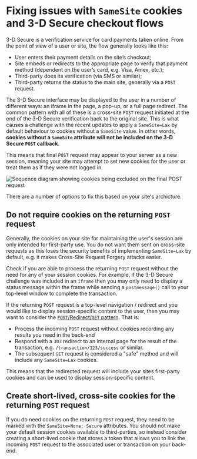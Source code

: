 <!--
 Copyright 2020 Google Inc.

 Licensed under the Apache License, Version 2.0 (the "License");
 you may not use this file except in compliance with the License.
 You may obtain a copy of the License at

     http://www.apache.org/licenses/LICENSE-2.0

 Unless required by applicable law or agreed to in writing, software
 distributed under the License is distributed on an "AS IS" BASIS,
 WITHOUT WARRANTIES OR CONDITIONS OF ANY KIND, either express or implied.
 See the License for the specific language governing permissions and
 limitations under the License.
-->

# Fixing issues with `SameSite` cookies and 3-D Secure checkout flows

3-D Secure is a verification service for card payments taken online. From the
point of view of a user or site, the flow generally looks like this:

- User enters their payment details on the site’s checkout;
- Site embeds or redirects to the appropriate page to verify that payment method
  (dependent on the user’s card, e.g. Visa, Amex, etc.);
- Third-party does its verification (via SMS or similar);
- Third-party returns the status to the main site, generally via a `POST`
  request.

The 3-D Secure interface may be displayed to the user in a number of different
ways: an iframe in the page, a pop-up, or a full page redirect. The common
pattern with all of these is a cross-site `POST` request initiated at the end of
the 3-D Secure verification back to the original site. This is what causes a
challenge with the recent updates to apply a `SameSite=Lax` by default behaviour
to cookies without a `SameSite` value. In other words, **cookies without a
`SameSite` attribute will not be included on the 3-D Secure `POST` callback**.

This means that final `POST` request may appear to your server as a new session,
meaning your site may attempt to set new cookies for the user or treat them as
if they were not logged in.

![Sequence diagram showing cookies being excluded on the final POST request](https://cdn.glitch.com/e304e580-9956-4cb6-9f62-9e89ad6cd85f%2Fsamesite-3d-secure-fail.png?v=1585762915129)

There are a number of options to fix this based on your site's archicture.

## Do not require cookies on the returning `POST` request

Generally, the cookies on your site for maintaining the user's session are only
intended for first-party use. You do not want them sent on cross-site requests
as this loses the security benefits of implementing `SameSite=Lax` by default,
e.g. it makes Cross-Site Request Forgery attacks easier.

Check if you are able to process the returning `POST` request without the need
for any of your session cookies. For example, if the 3-D Secure challenge was
included in an `iframe` then you may only need to display a status message
within the frame while sending a `postmessage()` call to your top-level window
to complete the transaction.

If the returning `POST` request is a top-level navigation / redirect and you
would like to display session-specific content to the user, then you may want to
consider the
[`POST`/Redirect/`GET` pattern](https://en.wikipedia.org/wiki/Post/Redirect/Get).
That is:

- Process the incoming `POST` request without cookies recording any results you
  need in the back-end
- Respond with a `303` redirect to an internal page for the result of the
  transaction, e.g. `/transaction/123/success` or similar.
- The subsequent `GET` request is considered a "safe" method and will include
  any `SameSite=Lax` cookies.

This means that the redirected request will include your sites first-party
cookies and can be used to display session-specific content.

## Create short-lived, cross-site cookies for the returning `POST` request

If you do need cookies on the returning `POST` request, they need to be marked
with the `SameSite=None; Secure` attributes. You should not make your default
session cookies available to third-parties, so instead consider creating a
short-lived cookie that stores a token that allows you to link the incoming
`POST` request to the associated user or transaction on your back-end.
